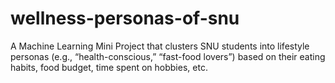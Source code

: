 # wellness-personas-of-snu
A Machine Learning Mini Project that clusters SNU students into lifestyle personas (e.g., “health-conscious,” “fast-food lovers”) based on their eating habits, food budget, time spent on hobbies, etc.
